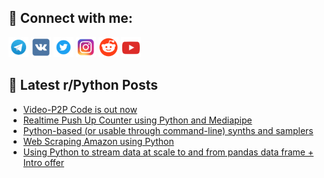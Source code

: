 ## 🔎 Connect with me:
[<img src="https://github.com/bullbesh/bullbesh/blob/main/images/Telegram.png" width="32" height="32" />](https://t.me/bullbesh)
[<img src="https://github.com/bullbesh/bullbesh/blob/main/images/VK.png" width="32" height="32" />](https://vk.com/bullbesh)
[<img src="https://github.com/bullbesh/bullbesh/blob/main/images/Twitter.png" width="32" height="32" />](https://twitter.com/bullbesh1)
[<img src="https://github.com/bullbesh/bullbesh/blob/main/images/Instagram.png" width="32" height="32" />](https://www.instagram.com/bullbesh)
[<img src="https://github.com/bullbesh/bullbesh/blob/main/images/Reddit.png" width="32" height="32" />](https://www.reddit.com/user/bullbesh)
[<img src="https://github.com/bullbesh/bullbesh/blob/main/images/YouTube.png" width="32" height="32" />](https://www.youtube.com/channel/UCtfjRs6uzgq5mfm8S06WTcg)

## 📕 Latest r/Python Posts
<!-- BLOG-POST-LIST:START -->
- [Video-P2P Code is out now](https://www.reddit.com/r/Python/comments/11yvayp/videop2p_code_is_out_now/)
- [Realtime Push Up Counter using Python and Mediapipe](https://www.reddit.com/r/Python/comments/11yug5g/realtime_push_up_counter_using_python_and/)
- [Python-based &lpar;or usable through command-line&rpar; synths and samplers](https://www.reddit.com/r/Python/comments/11yrwfz/pythonbased_or_usable_through_commandline_synths/)
- [Web Scraping Amazon using Python](https://www.reddit.com/r/Python/comments/11yrni9/web_scraping_amazon_using_python/)
- [Using Python to stream data at scale to and from pandas data frame + Intro offer](https://www.reddit.com/r/Python/comments/11yrjga/using_python_to_stream_data_at_scale_to_and_from/)
<!-- BLOG-POST-LIST:END -->
